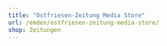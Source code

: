 ```yaml
---
title: "Ostfriesen-Zeitung Media Store"
url: /emden/ostfriesen-zeitung-media-store/
shop: Zeitungen
---
```

